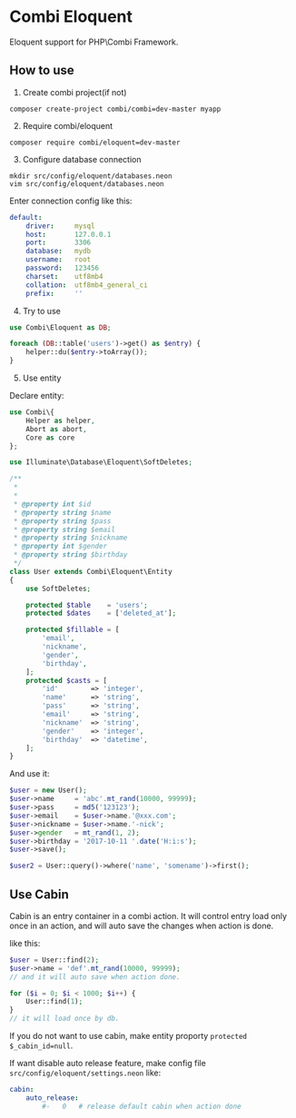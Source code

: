 # Combi Eloquent

Eloquent support for PHP\Combi Framework.

## How to use

1.  Create combi project(if not)

```
composer create-project combi/combi=dev-master myapp
```

2.  Require combi/eloquent

```
composer require combi/eloquent=dev-master
```

3.  Configure database connection

```
mkdir src/config/eloquent/databases.neon
vim src/config/eloquent/databases.neon
```

Enter connection config like this:

```yaml
default:
    driver:     mysql
    host:       127.0.0.1
    port:       3306
    database:   mydb
    username:   root
    password:   123456
    charset:    utf8mb4
    collation:  utf8mb4_general_ci
    prefix:     ''
```

4.  Try to use

```php
use Combi\Eloquent as DB;

foreach (DB::table('users')->get() as $entry) {
    helper::du($entry->toArray());
}
```

5.  Use entity

Declare entity:

```php
use Combi\{
    Helper as helper,
    Abort as abort,
    Core as core
};

use Illuminate\Database\Eloquent\SoftDeletes;

/**
 *
 *
 * @property int $id
 * @property string $name
 * @property string $pass
 * @property string $email
 * @property string $nickname
 * @property int $gender
 * @property string $birthday
 */
class User extends Combi\Eloquent\Entity
{
    use SoftDeletes;

    protected $table    = 'users';
    protected $dates    = ['deleted_at'];

    protected $fillable = [
        'email',
        'nickname',
        'gender',
        'birthday',
    ];
    protected $casts = [
        'id'        => 'integer',
        'name'      => 'string',
        'pass'      => 'string',
        'email'     => 'string',
        'nickname'  => 'string',
        'gender'    => 'integer',
        'birthday'  => 'datetime',
    ];
}
```

And use it:

```php
$user = new User();
$user->name     = 'abc'.mt_rand(10000, 99999);
$user->pass     = md5('123123');
$user->email    = $user->name.'@xxx.com';
$user->nickname = $user->name.'-nick';
$user->gender   = mt_rand(1, 2);
$user->birthday = '2017-10-11 '.date('H:i:s');
$user->save();

$user2 = User::query()->where('name', 'somename')->first();
```

## Use Cabin

Cabin is an entry container in a combi action. It will control entry load only once in an action, and will auto save the changes when action is done.

like this:

```php
$user = User::find(2);
$user->name = 'def'.mt_rand(10000, 99999);
// and it will auto save when action done.

for ($i = 0; $i < 1000; $i++) {
    User::find(1);
}
// it will load once by db.
```

If you do not want to use cabin, make entity proporty ```protected $_cabin_id=null```.

If want disable auto release feature, make config file ```src/config/eloquent/settings.neon``` like:

```yaml
cabin:
    auto_release:
        #-   0   # release default cabin when action done
```